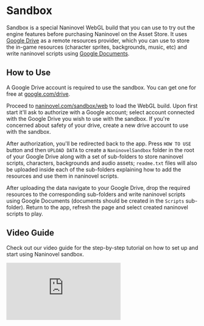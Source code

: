 # Sandbox

Sandbox is a special Naninovel WebGL build that you can use to try out the engine features before purchasing Naninovel on the Asset Store. It uses [Google Drive](https://drive.google.com/drive/my-drive) as a remote resources provider, which you can use to store the in-game resources (character sprites, backgrounds, music, etc) and write naninovel scripts using [Google Documents](https://www.google.com/docs/about).

## How to Use

A Google Drive account is required to use the sandbox. You can get one for free at [google.com/drive](https://www.google.com/drive).

Proceed to [naninovel.com/sandbox/web](https://naninovel.com/sandbox/web.html) to load the WebGL build. Upon first start it'll ask to authorize with a Google account; select account connected with the Google Drive you wish to use with the sandbox. If you're concerned about safety of your drive, create a new drive account to use with the sandbox.

After authorization, you'll be redirected back to the app. Press `HOW TO USE` button and then `UPLOAD DATA` to create a `NaninovelSandbox` folder in the root of your Google Drive along with a set of sub-folders to store naninovel scripts, characters, backgrounds and audio assets; `readme.txt` files will also be uploaded inside each of the sub-folders explaining how to add the resources and use them in naninovel scripts.

After uploading the data navigate to your Google Drive, drop the required resources to the corresponding sub-folders and write naninovel scripts using Google Documents (documents should be created in the `Scripts` sub-folder). Return to the app, refresh the page and select created naninovel scripts to play.

## Video Guide

Check out our video guide for the step-by-step tutorial on how to set up and start using Naninovel sandbox.

<div class="video-container">
    <iframe src="https://www.youtube-nocookie.com/embed/tn14ZhBTFew" frameborder="0" allow="accelerometer; autoplay; encrypted-media; gyroscope; picture-in-picture" allowfullscreen></iframe>
</div>
